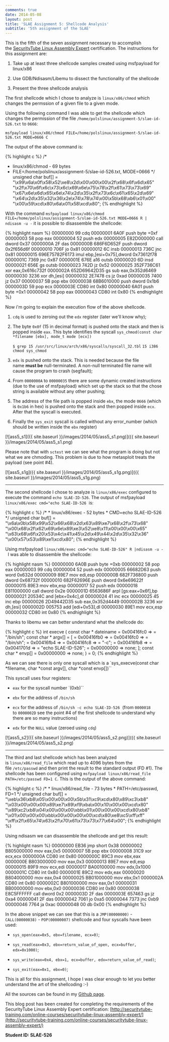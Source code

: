 ```yaml
---
comments: true
date: 2014-05-08
layout: post
title: 'SLAE Assignment 5: Shellcode Analysis'
subtitle: '5th assignment of the SLAE'
---
```


This is the fifth of the seven assignment necessary to accomplish the [SecurityTube Linux Assembly Expert](http://www.securitytube-training.com/online-courses/securitytube-linux-assembly-expert/index.html) certification. The instructions for this assignment are:

  1. Take up at least three shellcode samples created using msfpayload for linux/x86

  2. Use GDB/Ndisasm/Libemu to dissect the functionality of the shellcode
	
  3. Present the three shellcode analysis

The first shellcode which I chose to analyze is `linux/x86/chmod` which changes the permssion of a given file to a given mode.

Using the following command I was able to get the shellcode which changes the permission of the file `/home/polslinux/assignment-5/slae-id-526.txt` to `0666`:

	msfpayload linux/x86/chmod FILE=/home/polslinux/assignment-5/slae-id-526.txt MODE=0666 C

The output of the above command is:

{% highlight c %}
/*
 * linux/x86/chmod - 69 bytes
 * FILE=/home/polslinux/assignment-5/slae-id-526.txt, MODE=0666
 */
unsigned char buf[] = 
  "\x99\x6a\x0f\x58\x52\xe8\x2d\x00\x00\x00\x2f\x68\x6f\x6d\x65"
  "\x2f\x70\x6f\x6c\x73\x6c\x69\x6e\x75\x78\x2f\x61\x73\x73\x69"
  "\x67\x6e\x6d\x65\x6e\x74\x2d\x35\x2f\x73\x6c\x61\x65\x2d\x69"
  "\x64\x2d\x35\x32\x36\x2e\x74\x78\x74\x00\x5b\x68\xb6\x01\x00"
  "\x00\x59\xcd\x80\x6a\x01\x58\xcd\x80";
{% endhighlight %}

With the command `msfpayload linux/x86/chmod FILE=/home/polslinux/assignment-5/slae-id-526.txt MODE=0666 R | ndisasm -u -` it is possible to disassemble the shellcode:

{% highlight nasm %}
00000000  99                cdq
00000001  6A0F              push byte +0xf
00000003  58                pop eax
00000004  52                push edx
00000005  E82D000000        call dword 0x37
0000000A  2F                das
0000000B  686F6D652F        push dword 0x2f656d6f
00000010  706F              jo 0x81
00000012  6C                insb
00000013  736C              jnc 0x81
00000015  696E75782F6173    imul ebp,[esi+0x75],dword 0x73612f78
0000001C  7369              jnc 0x87
0000001E  676E              a16 outsb
00000020  6D                insd
00000021  656E              gs outsb
00000023  742D              jz 0x52
00000025  352F736C61        xor eax,0x616c732f
0000002A  652D69642D35      gs sub eax,0x352d6469
00000030  3236              xor dh,[esi]
00000032  2E7478            cs jz 0xad
00000035  7400              jz 0x37
00000037  5B                pop ebx
00000038  68B6010000        push dword 0x1b6
0000003D  59                pop ecx
0000003E  CD80              int 0x80
00000040  6A01              push byte +0x1
00000042  58                pop eax
00000043  CD80              int 0x80
{% endhighlight %}

Now i'm going to explain the execution flow of the above shellcode.
	
  1. `cdq` is used to zeroing out the `edx` register (later we'll know why);
	
  2. The byte `0x0f` (15 in decimal format) is pushed onto the stack and then is popped inside `eax`. This byte identifies the syscall `sys_chmod(const char *filename [ebx], mode_t mode [ecx])`

      `$ grep 15 /usr/src/linux/arch/x86/syscalls/syscall_32.tbl`
      `15 i386 chmod sys_chmod`
  
  3. `edx` is pushed onto the stack. This is needed because the file name **must be** null-terminated. A non-null terminated file name will cause the program to crash (segfault);

  4. From `0000000A` to `00000035` there are some dynamic created instructions (due to the use of msfpayload) which set up the stack so that the chose string is available without any other pushing;

  5. The address of the file path is popped inside `ebx`, the mode `0666` (which is `0x1b6` in hex) is pushed onto the stack and then popped inside `ecx`. After that the syscall is executed.
	
  6. Finally the `sys_exit` syscall is called without any error_number (which should be written inside the `ebx` register)

[![ass5_s1]({{ site.baseurl }}/images/2014/05/ass5_s1.png)]({{ site.baseurl }}/images/2014/05/ass5_s1.png)

Please note that with `sctest` we can see what the program is doing but not what we are chmoding. This problem is due to how metasploit treats the payload (see point #4).

[![ass5_s1g]({{ site.baseurl }}/images/2014/05/ass5_s1g.png)]({{ site.baseurl }}/images/2014/05/ass5_s1g.png)

* * *

The second shellcode I chose to analyze is `linux/x86/exec` configured to execute the command `echo SLAE-ID-526`. The output of msfpayload `linux/x86/exec cmd="echo SLAE-ID-526`  is:

{% highlight c %}
	/*
	 * linux/x86/exec - 52 bytes
	 * CMD=echo SLAE-ID-526
	 */
	unsigned char buf[] = 
	  "\x6a\x0b\x58\x99\x52\x66\x68\x2d\x63\x89\xe7\x68\x2f\x73\x68"
	  "\x00\x68\x2f\x62\x69\x6e\x89\xe3\x52\xe8\x11\x00\x00\x00\x65"
	  "\x63\x68\x6f\x20\x53\x4c\x41\x45\x2d\x49\x44\x2d\x35\x32\x36"
	  "\x00\x57\x53\x89\xe1\xcd\x80";
{% endhighlight %}

Using msfpayload `linux/x86/exec cmd="echo SLAE-ID-526" R |ndisasm -u -`  I was able to disassemble the shellcode:

{% highlight nasm %}
00000000  6A0B              push byte +0xb
00000002  58                pop eax
00000003  99                cdq
00000004  52                push edx
00000005  66682D63          push word 0x632d
00000009  89E7              mov edi,esp
0000000B  682F736800        push dword 0x68732f
00000010  682F62696E        push dword 0x6e69622f
00000015  89E3              mov ebx,esp
00000017  52                push edx
00000018  E811000000        call dword 0x2e
0000001D  6563686F          arpl [gs:eax+0x6f],bp
00000021  20534C            and [ebx+0x4c],dl
00000024  41                inc ecx
00000025  45                inc ebp
00000026  2D49442D35        sub eax,0x352d4449
0000002B  3236              xor dh,[esi]
0000002D  005753            add [edi+0x53],dl
00000030  89E1              mov ecx,esp
00000032  CD80              int 0x80
{% endhighlight %}

Thanks to libemu we can better understand what the shellcode do:

{% highlight c %}
	int execve (
	  const char * dateiname = 0x00416fc0 => 
		      = "/bin/sh";
	  const char * argv[] = [
		      = 0x00416fb0 => 
		          = 0x00416fc0 => 
		             = "/bin/sh";
		      = 0x00416fb4 => 
		          = 0x00416fc8 => 
		             = "-c";
		      = 0x00416fb8 => 
		          = 0x0041701d => 
		             = "echo SLAE-ID-526";
		      = 0x00000000 => 
		          none;
		     ];
	  const char * envp[] = 0x00000000 => 
		      none;
	  ) =  0;
{% endhighlight %}

As we can see there is only one syscall which is a `sys_execve(const char *filename, char *const argv[], char *const envp[])``

This syscall uses four registers:
	
  * `eax` for the syscall number `(0xb)``

  * `ebx` for the address of `/bin/sh`
	
  * `ecx` for the address of `/bin/sh -c echo SLAE-ID-526`  (from `0000018` to `0000002D` see the point #4 of the first shellcode to understand why there are so many instructions)
	
  * `edx` for the `NULL` value (zeroed using `cdq`)


[![ass5_s2]({{ site.baseurl }}/images/2014/05/ass5_s2.png)]({{ site.baseurl }}/images/2014/05/ass5_s2.png)

* * *

The third and last shellcode which has been analyzed is `linux/x86/read_file` which read up to 4096 bytes from the file `/etc/passwd` and then print the result to the standard output (FD #1). The shellcode has been configured using `msfpayload linux/x86/read_file PATH=/etc/passwd FD=1 C`. This is the output of the above command:

{% highlight c %}
	/*
	 * linux/x86/read_file - 73 bytes
	 * PATH=/etc/passwd, FD=1
	 */
	unsigned char buf[] = 
	 "\xeb\x36\xb8\x05\x00\x00\x00\x5b\x31\xc9\xcd\x80\x89\xc3\xb8"
	 "\x03\x00\x00\x00\x89\xe7\x89\xf9\xba\x00\x10\x00\x00\xcd\x80"
	 "\x89\xc2\xb8\x04\x00\x00\x00\xbb\x01\x00\x00\x00\xcd\x80\xb8"
	 "\x01\x00\x00\x00\xbb\x00\x00\x00\x00\xcd\x80\xe8\xc5\xff\xff"
	 "\xff\x2f\x65\x74\x63\x2f\x70\x61\x73\x73\x77\x64\x00";
{% endhighlight %}

Using ndisasm we can disassemble the shellcode and get this result:

{% highlight nasm %}
00000000  EB36              jmp short 0x38
00000002  B805000000        mov eax,0x5
00000007  5B                pop ebx
00000008  31C9              xor ecx,ecx
0000000A  CD80              int 0x80
0000000C  89C3              mov ebx,eax
0000000E  B803000000        mov eax,0x3
00000013  89E7              mov edi,esp
00000015  89F9              mov ecx,edi
00000017  BA00100000        mov edx,0x1000
0000001C  CD80              int 0x80
0000001E  89C2              mov edx,eax
00000020  B804000000        mov eax,0x4
00000025  BB01000000        mov ebx,0x1
0000002A  CD80              int 0x80
0000002C  B801000000        mov eax,0x1
00000031  BB00000000        mov ebx,0x0
00000036  CD80              int 0x80
00000038  E8C5FFFFFF        call dword 0x2
0000003D  2F                das
0000003E  657463            gs jz 0xa4
00000041  2F                das
00000042  7061              jo 0xa5
00000044  7373              jnc 0xb9
00000046  7764              ja 0xac
00000048  00                db 0x00
{% endhighlight %}

In the above snippet we can see that this is a `JMP(00000000)` - `CALL(00000038)` - `POP(00000007)` shellcode and four syscalls have been used:

  * `sys_open(eax=0x5, ebx=filename, ecx=0)`;
	
  * `sys_read(eax=0x3, ebx=return_value_of_open, ecx=buffer, edx=0x1000)`;
	
  * `sys_write(eax=0x4, ebx=1, ecx=buffer, edx=return_value_of_read)`;
	
  * `sys_exit(eax=0x1, ebx=0)`;

This is all for this assignment, I hope I was clear enough to let you better understand the art of the shellcoding :-)

All the sources can be found in my [Github page](https://github.com/paolostivanin/SLAE/).


This blog post has been created for completing the requirements of the SecurityTube Linux Assembly Expert certification: [http://securitytube-training.com/online-courses/securitytube-linux-assembly-expert/](http://securitytube-training.com/online-courses/securitytube-linux-assembly-expert/)


**Student ID: SLAE-526**
